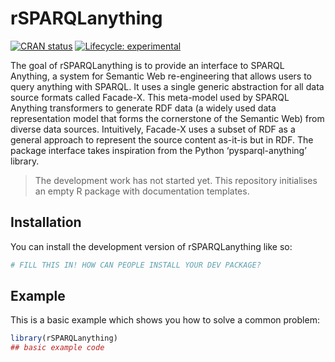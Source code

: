 
<!-- README.md is generated from README.Rmd. Please edit that file -->

# rSPARQLanything

<!-- badges: start -->

[![CRAN
status](https://www.r-pkg.org/badges/version/rSPARQLanything)](https://CRAN.R-project.org/package=rSPARQLanything)
[![Lifecycle:
experimental](https://img.shields.io/badge/lifecycle-experimental-orange.svg)](https://lifecycle.r-lib.org/articles/stages.html#experimental)
<!-- badges: end -->

The goal of rSPARQLanything is to provide an interface to SPARQL
Anything, a system for Semantic Web re-engineering that allows users to
query anything with SPARQL. It uses a single generic abstraction for all
data source formats called Facade-X. This meta-model used by SPARQL
Anything transformers to generate RDF data (a widely used data
representation model that forms the cornerstone of the Semantic Web)
from diverse data sources. Intuitively, Facade-X uses a subset of RDF as
a general approach to represent the source content as-it-is but in RDF.
The package interface takes inspiration from the Python
‘pysparql-anything’ library.

> The development work has not started yet. This repository initialises
> an empty R package with documentation templates.

## Installation

You can install the development version of rSPARQLanything like so:

``` r
# FILL THIS IN! HOW CAN PEOPLE INSTALL YOUR DEV PACKAGE?
```

## Example

This is a basic example which shows you how to solve a common problem:

``` r
library(rSPARQLanything)
## basic example code
```
